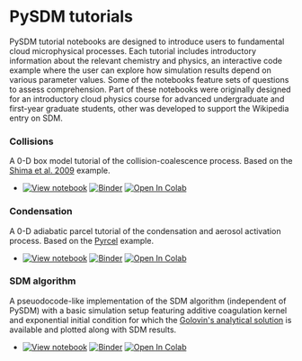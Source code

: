 # PySDM tutorials

PySDM tutorial notebooks are designed to introduce users to fundamental cloud microphysical processes.
Each tutorial includes introductory information about the relevant chemistry and physics, an interactive
  code example where the user can explore how simulation results depend on various parameter values.
Some of the notebooks feature sets of questions to assess comprehension.
Part of these notebooks were originally designed for an introductory cloud physics course for advanced 
  undergraduate and first-year graduate students, other was developed to support the Wikipedia entry on SDM.

### Collisions
A 0-D box model tutorial of the collision-coalescence process. Based on the [Shima et al. 2009]() example.
- [![View notebook](https://img.shields.io/static/v1?label=render%20on&logo=github&color=87ce3e&message=GitHub)](https://github.com/open-atmos/PySDM/tree/main/tutorials/collisions/collisions_playground.ipynb)
  [![Binder](https://mybinder.org/badge_logo.svg)](https://mybinder.org/v2/gh/open-atmos/PySDM.git/main?urlpath=lab/tree/tutorials/collisions/collisions_playground.ipynb)
  [![Open In Colab](https://colab.research.google.com/assets/colab-badge.svg)](https://colab.research.google.com/github/open-atmos/PySDM/blob/main/tutorials/collisions/collisions_playground.ipynb)

### Condensation
A 0-D adiabatic parcel tutorial of the condensation and aerosol activation process. Based on the [Pyrcel]() example.
- [![View notebook](https://img.shields.io/static/v1?label=render%20on&logo=github&color=87ce3e&message=GitHub)](https://github.com/open-atmos/PySDM/tree/main/tutorials/condensation/condensation_playground.ipynb)
  [![Binder](https://mybinder.org/badge_logo.svg)](https://mybinder.org/v2/gh/open-atmos/PySDM.git/main?urlpath=lab/tree/tutorials/condensation/condensation_playground.ipynb)
  [![Open In Colab](https://colab.research.google.com/assets/colab-badge.svg)](https://colab.research.google.com/github/open-atmos/PySDM/blob/main/tutorials/condensation/condensation_playground.ipynb)

### SDM algorithm
A pseuodocode-like implementation of the SDM algorithm (independent of PySDM) with a basic
simulation setup featuring additive coagulation kernel and exponential initial condition for which
the [Golovin's analytical solution](http://mi.mathnet.ru/dan27630)
is available and plotted along with SDM results.
- [![View notebook](https://img.shields.io/static/v1?label=render%20on&logo=github&color=87ce3e&message=GitHub)](https://github.com/open-atmos/PySDM/tree/main/tutorials/wikipedia/sdm.ipynb)
  [![Binder](https://mybinder.org/badge_logo.svg)](https://mybinder.org/v2/gh/open-atmos/PySDM.git/main?urlpath=lab/tree/tutorials/wikipedia/sdm.ipynb)
  [![Open In Colab](https://colab.research.google.com/assets/colab-badge.svg)](https://colab.research.google.com/github/open-atmos/PySDM/blob/main/tutorials/wikipedia/sdm.ipynb)
